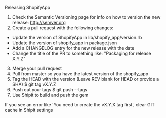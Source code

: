 Releasing ShopifyApp

1. Check the Semantic Versioning page for info on how to version the new release: http://semver.org
2. Create a pull request with the following changes:
  * Update the version of ShopifyApp in lib/shopify_app/version.rb
  * Update the version of shopify_app in package.json
  * Add a CHANGELOG entry for the new release with the date
  * Change the title of the PR to something like: "Packaging for release X.Y.Z"
3. Merge your pull request
4. Pull from master so you have the latest version of the shopify_app
5. Tag the HEAD with the version (Leave REV blank for HEAD or provide a SHA)
  $ git tag vX.Y.Z
6. Push out your tags
  $ git push --tags
7. Use Shipit to build and push the gem

If you see an error like 'You need to create the vX.Y.X tag first', clear GIT
cache in Shipit settings
